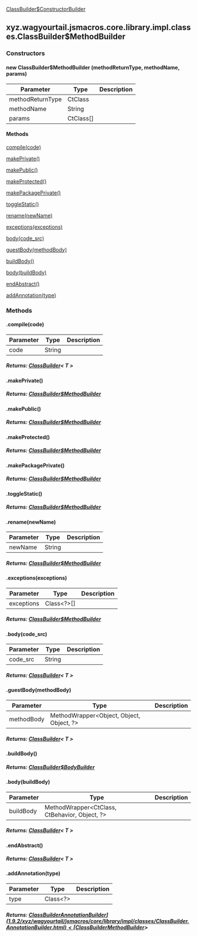 
[ClassBuilder$ConstructorBuilder](1.9.2/xyz/wagyourtail/jsmacros/core/library/impl/classes/ClassBuilder.ConstructorBuilder.html)

xyz.wagyourtail.jsmacros.core.library.impl.classes.ClassBuilder$MethodBuilder
-----------------------------------------------------------------------------

#### 

### Constructors

#### new ClassBuilder$MethodBuilder (methodReturnType, methodName, params)

| Parameter | Type | Description |
|---|---|---|
| methodReturnType | CtClass |  |
| methodName | String |  |
| params | CtClass[] |  |



#### Methods

[compile(code)](#compile-String-)


[makePrivate()](#makePrivate-)


[makePublic()](#makePublic-)


[makeProtected()](#makeProtected-)


[makePackagePrivate()](#makePackagePrivate-)


[toggleStatic()](#toggleStatic-)


[rename(newName)](#rename-String-)


[exceptions(exceptions)](#exceptions-Class[]-)


[body(code\_src)](#body-String-)


[guestBody(methodBody)](#guestBody-MethodWrapper-)


[buildBody()](#buildBody-)


[body(buildBody)](#body-MethodWrapper-)


[endAbstract()](#endAbstract-)


[addAnnotation(type)](#addAnnotation-Class-)



### Methods

#### .compile(code)

| Parameter | Type | Description |
|---|---|---|
| code | String |  |

##### Returns: [ClassBuilder](1.9.2/xyz/wagyourtail/jsmacros/core/library/impl/classes/ClassBuilder.html)< T >



#### .makePrivate()


##### Returns: [ClassBuilder$MethodBuilder](#)



#### .makePublic()


##### Returns: [ClassBuilder$MethodBuilder](#)



#### .makeProtected()


##### Returns: [ClassBuilder$MethodBuilder](#)



#### .makePackagePrivate()


##### Returns: [ClassBuilder$MethodBuilder](#)



#### .toggleStatic()


##### Returns: [ClassBuilder$MethodBuilder](#)



#### .rename(newName)

| Parameter | Type | Description |
|---|---|---|
| newName | String |  |

##### Returns: [ClassBuilder$MethodBuilder](#)



#### .exceptions(exceptions)

| Parameter | Type | Description |
|---|---|---|
| exceptions | Class<?>[] |  |

##### Returns: [ClassBuilder$MethodBuilder](#)



#### .body(code\_src)

| Parameter | Type | Description |
|---|---|---|
| code_src | String |  |

##### Returns: [ClassBuilder](1.9.2/xyz/wagyourtail/jsmacros/core/library/impl/classes/ClassBuilder.html)< T >



#### .guestBody(methodBody)

| Parameter | Type | Description |
|---|---|---|
| methodBody | MethodWrapper<Object, Object, Object, ?> |  |

##### Returns: [ClassBuilder](1.9.2/xyz/wagyourtail/jsmacros/core/library/impl/classes/ClassBuilder.html)< T >



#### .buildBody()


##### Returns: [ClassBuilder$BodyBuilder](1.9.2/xyz/wagyourtail/jsmacros/core/library/impl/classes/ClassBuilder.BodyBuilder.html)



#### .body(buildBody)

| Parameter | Type | Description |
|---|---|---|
| buildBody | MethodWrapper<CtClass, CtBehavior, Object, ?> |  |

##### Returns: [ClassBuilder](1.9.2/xyz/wagyourtail/jsmacros/core/library/impl/classes/ClassBuilder.html)< T >



#### .endAbstract()


##### Returns: [ClassBuilder](1.9.2/xyz/wagyourtail/jsmacros/core/library/impl/classes/ClassBuilder.html)< T >



#### .addAnnotation(type)

| Parameter | Type | Description |
|---|---|---|
| type | Class<?> |  |

##### Returns: [ClassBuilder$AnnotationBuilder](1.9.2/xyz/wagyourtail/jsmacros/core/library/impl/classes/ClassBuilder.AnnotationBuilder.html)<[ClassBuilder$MethodBuilder](#)>




